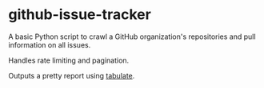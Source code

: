 # github-issue-tracker

A basic Python script to crawl a GitHub organization's repositories and pull information on all issues.

Handles rate limiting and pagination.

Outputs a pretty report using [tabulate](https://pypi.org/project/tabulate/).
